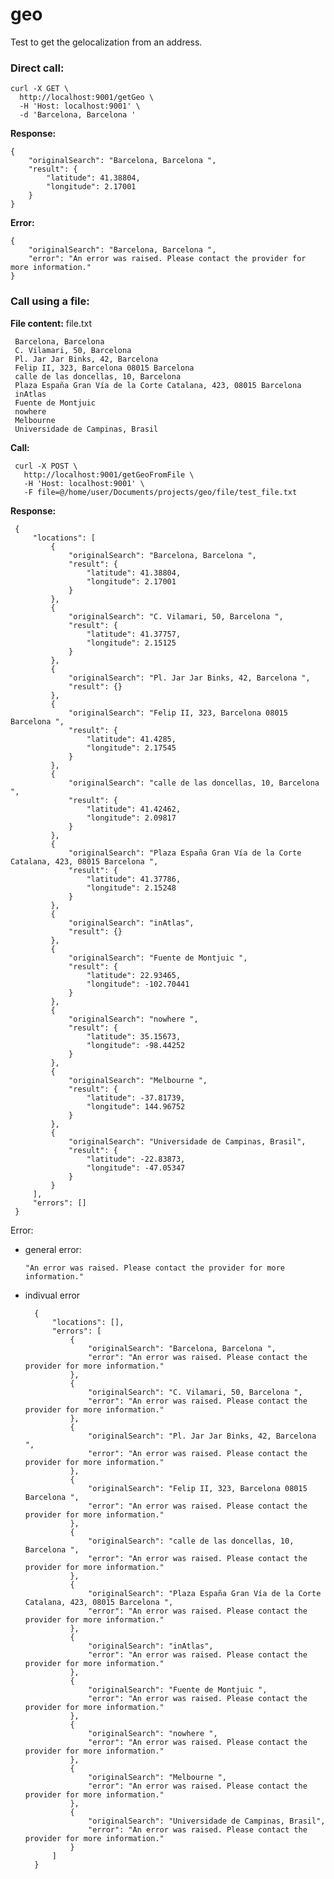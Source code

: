 # geo
Test to get the gelocalization from an address.

### **Direct call:**

    curl -X GET \
      http://localhost:9001/getGeo \
      -H 'Host: localhost:9001' \
      -d 'Barcelona, Barcelona '
  
 **Response:**
 
    {
        "originalSearch": "Barcelona, Barcelona ",
        "result": {
            "latitude": 41.38804,
            "longitude": 2.17001
        }
    }
    
**Error:**

    {
        "originalSearch": "Barcelona, Barcelona ",
        "error": "An error was raised. Please contact the provider for more information."
    }
 
### **Call using a file:**
 
**File content:** file.txt
 
     Barcelona, Barcelona 
     C. Vilamari, 50, Barcelona 
     Pl. Jar Jar Binks, 42, Barcelona 
     Felip II, 323, Barcelona 08015 Barcelona 
     calle de las doncellas, 10, Barcelona 
     Plaza España Gran Vía de la Corte Catalana, 423, 08015 Barcelona 
     inAtlas
     Fuente de Montjuic 
     nowhere 
     Melbourne 
     Universidade de Campinas, Brasil
 
**Call:**

     curl -X POST \
       http://localhost:9001/getGeoFromFile \
       -H 'Host: localhost:9001' \
       -F file=@/home/user/Documents/projects/geo/file/test_file.txt
 
 **Response:**
 
     {
         "locations": [
             {
                 "originalSearch": "Barcelona, Barcelona ",
                 "result": {
                     "latitude": 41.38804,
                     "longitude": 2.17001
                 }
             },
             {
                 "originalSearch": "C. Vilamari, 50, Barcelona ",
                 "result": {
                     "latitude": 41.37757,
                     "longitude": 2.15125
                 }
             },
             {
                 "originalSearch": "Pl. Jar Jar Binks, 42, Barcelona ",
                 "result": {}
             },
             {
                 "originalSearch": "Felip II, 323, Barcelona 08015 Barcelona ",
                 "result": {
                     "latitude": 41.4285,
                     "longitude": 2.17545
                 }
             },
             {
                 "originalSearch": "calle de las doncellas, 10, Barcelona ",
                 "result": {
                     "latitude": 41.42462,
                     "longitude": 2.09817
                 }
             },
             {
                 "originalSearch": "Plaza España Gran Vía de la Corte Catalana, 423, 08015 Barcelona ",
                 "result": {
                     "latitude": 41.37786,
                     "longitude": 2.15248
                 }
             },
             {
                 "originalSearch": "inAtlas",
                 "result": {}
             },
             {
                 "originalSearch": "Fuente de Montjuic ",
                 "result": {
                     "latitude": 22.93465,
                     "longitude": -102.70441
                 }
             },
             {
                 "originalSearch": "nowhere ",
                 "result": {
                     "latitude": 35.15673,
                     "longitude": -98.44252
                 }
             },
             {
                 "originalSearch": "Melbourne ",
                 "result": {
                     "latitude": -37.81739,
                     "longitude": 144.96752
                 }
             },
             {
                 "originalSearch": "Universidade de Campinas, Brasil",
                 "result": {
                     "latitude": -22.83873,
                     "longitude": -47.05347
                 }
             }
         ],
         "errors": []
     }
     
     
  Error:
  
  * general error:
  
        "An error was raised. Please contact the provider for more information."
 
 * indivual error
 
 
         {
             "locations": [],
             "errors": [
                 {
                     "originalSearch": "Barcelona, Barcelona ",
                     "error": "An error was raised. Please contact the provider for more information."
                 },
                 {
                     "originalSearch": "C. Vilamari, 50, Barcelona ",
                     "error": "An error was raised. Please contact the provider for more information."
                 },
                 {
                     "originalSearch": "Pl. Jar Jar Binks, 42, Barcelona ",
                     "error": "An error was raised. Please contact the provider for more information."
                 },
                 {
                     "originalSearch": "Felip II, 323, Barcelona 08015 Barcelona ",
                     "error": "An error was raised. Please contact the provider for more information."
                 },
                 {
                     "originalSearch": "calle de las doncellas, 10, Barcelona ",
                     "error": "An error was raised. Please contact the provider for more information."
                 },
                 {
                     "originalSearch": "Plaza España Gran Vía de la Corte Catalana, 423, 08015 Barcelona ",
                     "error": "An error was raised. Please contact the provider for more information."
                 },
                 {
                     "originalSearch": "inAtlas",
                     "error": "An error was raised. Please contact the provider for more information."
                 },
                 {
                     "originalSearch": "Fuente de Montjuic ",
                     "error": "An error was raised. Please contact the provider for more information."
                 },
                 {
                     "originalSearch": "nowhere ",
                     "error": "An error was raised. Please contact the provider for more information."
                 },
                 {
                     "originalSearch": "Melbourne ",
                     "error": "An error was raised. Please contact the provider for more information."
                 },
                 {
                     "originalSearch": "Universidade de Campinas, Brasil",
                     "error": "An error was raised. Please contact the provider for more information."
                 }
             ]
         }
 
